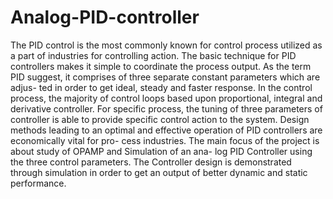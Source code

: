 # Analog-PID-controller
The PID control is the most commonly known for control process utilized as a part of industries for controlling action. The basic technique for PID controllers makes it simple to coordinate the process output. As the term PID suggest, it comprises of three separate constant parameters which are adjus- ted in order to get ideal, steady and faster response. In the control process, the majority of control loops based upon proportional, integral and derivative controller. For specific process, the tuning of three parameters of controller is able to provide specific control action to the system. Design methods leading to an optimal and effective operation of PID controllers are economically vital for pro- cess industries. The main focus of the project is about study of OPAMP and Simulation of an ana- log PID Controller using the three control parameters. The Controller design is demonstrated through simulation in order to get an output of better dynamic and static performance.

